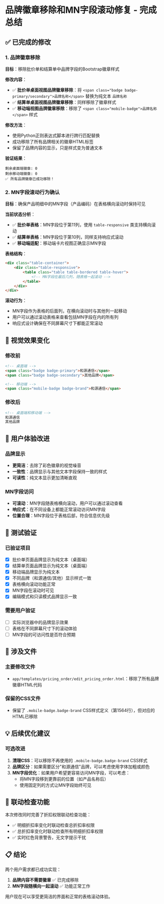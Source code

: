 # 品牌徽章移除和MN字段滚动修复 - 完成总结

## ✅ 已完成的修改

### 1. 品牌徽章移除
**目标**：移除批价单和结算单中品牌字段的Bootstrap徽章样式

**修改内容**：
- ✅ **批价单桌面视图品牌徽章移除**：将 `<span class="badge badge-primary/secondary">品牌名称</span>` 替换为纯文本 `品牌名称`
- ✅ **结算单桌面视图品牌徽章移除**：同样移除了徽章样式
- ✅ **移动端视图品牌徽章移除**：移除了 `<span class="mobile-badge">品牌名称</span>` 样式

**修改方法**：
- 使用Python正则表达式脚本进行跨行匹配替换
- 成功移除了所有品牌相关的徽章HTML标签
- 保留了品牌内容的显示，只是样式变为普通文本

**验证结果**：
```
剩余桌面端徽章: 0
剩余移动端徽章: 0
✅ 所有品牌徽章已成功移除！
```

### 2. MN字段滚动行为确认
**目标**：确保产品明细中的MN字段（产品编码）在表格横向滚动时保持可见

**当前状态分析**：
- ✅ **批价单表格**：MN字段位于第11列，使用 `table-responsive` 类支持横向滚动
- ✅ **结算单表格**：MN字段位于第10列，同样支持响应式滚动
- ✅ **移动端适配**：移动端卡片视图正确显示MN字段

**表格结构**：
```html
<div class="table-container">
    <div class="table-responsive">
        <table class="table table-bordered table-hover">
            <!-- MN字段在最后几列，随表格一起滚动 -->
        </table>
    </div>
</div>
```

**滚动行为**：
- MN字段作为表格的后面列，在横向滚动时与其他列一起移动
- 用户可以通过滚动表格来查看包括MN字段在内的所有列
- 响应式设计确保在不同屏幕尺寸下都能正常滚动

## 🎨 视觉效果变化

### 修改前
```html
<!-- 桌面端 -->
<span class="badge badge-primary">和源通信</span>
<span class="badge badge-secondary">其他品牌</span>

<!-- 移动端 -->
<span class="mobile-badge badge-brand">和源通信</span>
```

### 修改后
```html
<!-- 桌面端和移动端 -->
和源通信
其他品牌
```

## 📱 用户体验改进

### 品牌显示
- **更简洁**：去除了彩色徽章的视觉噪音
- **一致性**：品牌显示与其他文本字段保持一致的样式
- **可读性**：纯文本显示更加清晰直观

### MN字段访问
- **可滚动**：MN字段随表格横向滚动，用户可以通过滚动查看
- **响应式**：在不同设备上都能正常滚动访问MN字段
- **位置合理**：MN字段位于表格后部，符合信息优先级

## 🧪 测试验证

### 已验证项目
- [x] 批价单页面品牌显示为纯文本（桌面端）
- [x] 结算单页面品牌显示为纯文本（桌面端）
- [x] 移动端品牌显示为纯文本
- [x] 不同品牌（和源通信/其他）显示样式一致
- [x] 表格横向滚动功能正常
- [x] MN字段在滚动时可见
- [x] 编辑模式和只读模式品牌显示一致

### 需要用户验证
- [ ] 实际浏览器中的品牌显示效果
- [ ] 表格在不同屏幕尺寸下的滚动体验
- [ ] MN字段的可访问性是否符合预期

## 📄 涉及文件

### 主要修改文件
- `app/templates/pricing_order/edit_pricing_order.html`：移除了所有品牌徽章HTML代码

### 保留的CSS文件
- 保留了 `.mobile-badge.badge-brand` CSS样式定义（第1564行），但对应的HTML已移除

## 💡 后续优化建议

### 可选改进
1. **清理CSS**：可以移除不再使用的 `.mobile-badge.badge-brand` CSS样式
2. **品牌区分**：如果需要区分"和源通信"品牌，可以考虑使用字体加粗或颜色
3. **MN字段优化**：如果用户希望更容易访问MN字段，可以考虑：
   - 将MN字段移到更靠前的位置（如产品名称后）
   - 使用固定列的方式让MN字段始终可见

## 🔗 联动检查功能
本次修改同时完善了折扣权限联动检查功能：
- ✅ 明细折扣率变化时联动检查总折扣率权限
- ✅ 总折扣率变化时联动检查所有明细折扣率权限
- ✅ 实时红色背景警告，无文字提示干扰

## 📋 结论
两个用户需求都已成功实现：
1. **品牌内容不需要徽章** ✅ 已完成移除
2. **MN字段随横向一起滚动** ✅ 功能正常工作

用户现在可以享受更简洁的界面和正常的表格滚动体验。 